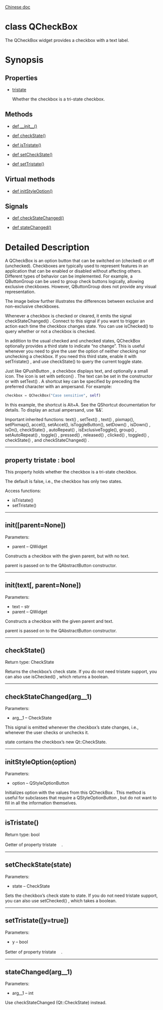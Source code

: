 
[Chinese doc](QCheckBox.CN.md)

# class QCheckBox

The QCheckBox widget provides a checkbox with a text label.


# Synopsis

## Properties

- [tristate](#property-tristate--bool)

    Whether the checkbox is a tri-state checkbox.


## Methods

- [def \_\_init__()](#initparentnone)

- [def checkState()](#checkstate)

- [def isTristate()](#istristate)

- [def setCheckState()](#setcheckstatestate)

- [def setTristate()](#settristateytrue)


## Virtual methods

- [def initStyleOption()](#initstyleoptionoption)


## Signals

- [def checkStateChanged()](#checkstatechangedarg__1)

- [def stateChanged()](#statechangedarg__1)


# Detailed Description

A QCheckBox is an option button that can be switched on (checked) or off (unchecked). Checkboxes are typically used to represent features in an application that can be enabled or disabled without affecting others. Different types of behavior can be implemented. For example, a QButtonGroup can be used to group check buttons logically, allowing exclusive checkboxes. However, QButtonGroup does not provide any visual representation.

The image below further illustrates the differences between exclusive and non-exclusive checkboxes.

Whenever a checkbox is checked or cleared, it emits the signal checkStateChanged() . Connect to this signal if you want to trigger an action each time the checkbox changes state. You can use isChecked() to query whether or not a checkbox is checked.

In addition to the usual checked and unchecked states, QCheckBox optionally provides a third state to indicate “no change”. This is useful whenever you need to give the user the option of neither checking nor unchecking a checkbox. If you need this third state, enable it with setTristate() , and use checkState() to query the current toggle state.

Just like QPushButton , a checkbox displays text, and optionally a small icon. The icon is set with setIcon() . The text can be set in the constructor or with setText() . A shortcut key can be specified by preceding the preferred character with an ampersand. For example:

```python
checkbox = QCheckBox("Case sensitive", self)
```

In this example, the shortcut is Alt+A. See the QShortcut documentation for details. To display an actual ampersand, use ‘&&’.

Important inherited functions: text() , setText() , text() , pixmap(), setPixmap(), accel(), setAccel(), isToggleButton(), setDown() , isDown() , isOn(), checkState() , autoRepeat() , isExclusiveToggle(), group() , setAutoRepeat() , toggle() , pressed() , released() , clicked() , toggled() , checkState() , and checkStateChanged() .


--------------------------------
## property tristate : bool

This property holds whether the checkbox is a tri-state checkbox.

The default is false, i.e., the checkbox has only two states.

Access functions:

- isTristate()
- setTristate()


--------------------------------
## __init__([parent=None])

Parameters:

- parent – QWidget

Constructs a checkbox with the given parent, but with no text.

parent is passed on to the QAbstractButton constructor.


--------------------------------
## __init__(text[, parent=None])

Parameters:

- text – str
- parent – QWidget

Constructs a checkbox with the given parent and text.

parent is passed on to the QAbstractButton constructor.


--------------------------------
## checkState()

Return type: CheckState

Returns the checkbox’s check state. If you do not need tristate support, you can also use isChecked() , which returns a boolean.


--------------------------------
## checkStateChanged(arg__1)

Parameters:

- arg__1 – CheckState

This signal is emitted whenever the checkbox’s state changes, i.e., whenever the user checks or unchecks it.

state contains the checkbox’s new Qt::CheckState.


--------------------------------
## initStyleOption(option)

Parameters:

- option – QStyleOptionButton

Initializes option with the values from this QCheckBox . This method is useful for subclasses that require a QStyleOptionButton , but do not want to fill in all the information themselves.


--------------------------------
## isTristate()

Return type: bool

Getter of property tristateᅟ .


--------------------------------
## setCheckState(state)

Parameters:

- state – CheckState

Sets the checkbox’s check state to state. If you do not need tristate support, you can also use setChecked() , which takes a boolean.


--------------------------------
## setTristate([y=true])

Parameters:

- y – bool

Setter of property tristateᅟ .


--------------------------------
## stateChanged(arg__1)

Parameters:

- arg__1 – int

Use checkStateChanged (Qt::CheckState) instead.
